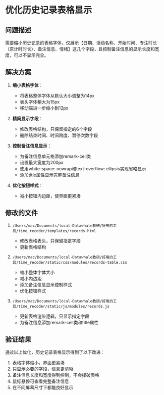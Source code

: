 # 优化历史记录表格显示

## 问题描述
需要缩小历史记录的表格字体，仅展示【日期、活动名称、开始时间、专注时长（原计时时长）、备注信息、情绪】这几个字段，且控制备注信息的显示长度和宽度，可以不显示完全。

## 解决方案
1. **缩小表格字体**：
   - 将表格整体字体从默认大小调整为14px
   - 表头字体稍大为15px
   - 移动端进一步缩小到12px

2. **精简显示字段**：
   - 修改表格结构，只保留指定的6个字段
   - 删除结束时间、时间跨度、暂停次数字段

3. **控制备注信息显示**：
   - 为备注信息单元格添加remark-cell类
   - 设置最大宽度为200px
   - 使用white-space: nowrap和text-overflow: ellipsis实现省略显示
   - 添加title属性显示完整备注信息

4. **优化按钮样式**：
   - 减小按钮内边距，使界面更紧凑

## 修改的文件
1. `/Users/mac/Documents/local-Datawhale教研/好用的工具/time_recoder/templates/records.html`
   - 修改表格表头，只保留指定字段
   - 更新表格结构

2. `/Users/mac/Documents/local-Datawhale教研/好用的工具/time_recoder/static/css/modules/records-table.css`
   - 缩小整体字体大小
   - 减小内边距
   - 添加备注信息显示控制样式
   - 优化按钮样式

3. `/Users/mac/Documents/local-Datawhale教研/好用的工具/time_recoder/static/js/modules/records.js`
   - 更新表格渲染逻辑，只显示指定字段
   - 为备注信息添加remark-cell类和title属性

## 验证结果
通过以上优化，历史记录表格显示得到了以下改进：
1. 表格字体缩小，界面更紧凑
2. 只显示必要的字段，信息更清晰
3. 备注信息长度和宽度得到控制，不会撑破表格
4. 鼠标悬停可查看完整备注信息
5. 在不同屏幕尺寸下都能良好显示